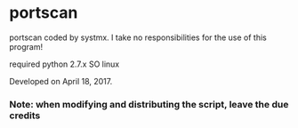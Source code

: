# portscan

portscan coded by systmx.
I take no responsibilities for the use of this program!

required python 2.7.x
SO linux

Developed on April 18, 2017.


<h3>Note: when modifying and distributing the script, leave the due credits</h3>
